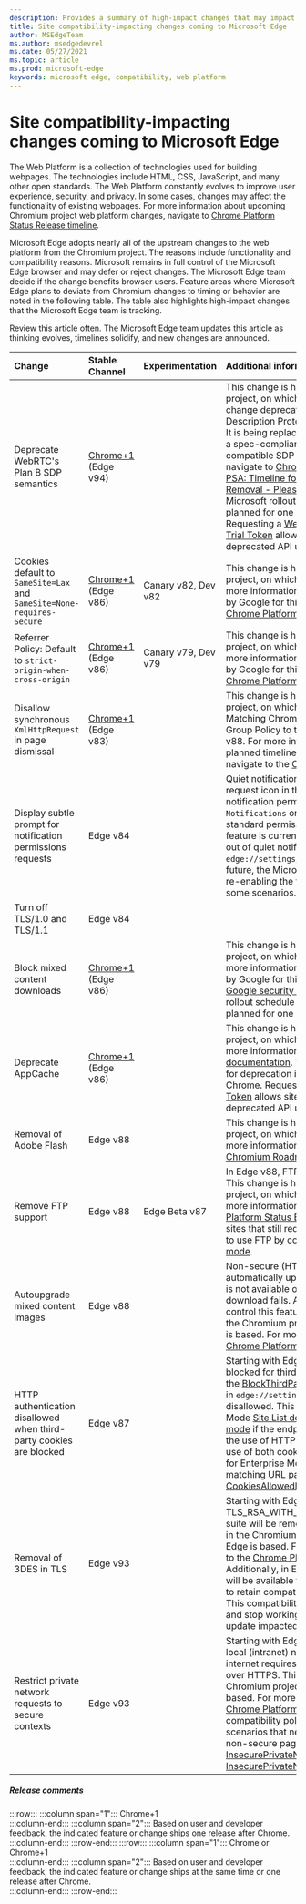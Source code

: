 ```yaml
---
description: Provides a summary of high-impact changes that may impact site compatibility
title: Site compatibility-impacting changes coming to Microsoft Edge
author: MSEdgeTeam
ms.author: msedgedevrel
ms.date: 05/27/2021
ms.topic: article
ms.prod: microsoft-edge
keywords: microsoft edge, compatibility, web platform
---
```

# Site compatibility-impacting changes coming to Microsoft Edge  

The Web Platform is a collection of technologies used for building webpages.  The technologies include HTML, CSS, JavaScript, and many other open standards.  The Web Platform constantly evolves to improve user experience, security, and privacy.  In some cases, changes may affect the functionality of existing webpages.  For more information about upcoming Chromium project web platform changes, navigate to [Chrome Platform Status Release timeline][ChromestatusFeaturesSchedule].  

Microsoft Edge adopts nearly all of the upstream changes to the web platform from the Chromium project.  The reasons include functionality and compatibility reasons.  Microsoft remains in full control of the Microsoft Edge browser and may defer or reject changes.  The Microsoft Edge team decide if the change benefits browser users.  Feature areas where Microsoft Edge plans to deviate from Chromium changes to timing or behavior are noted in the following table.  The table also highlights high-impact changes that the Microsoft Edge team is tracking.  

Review this article often.  The Microsoft Edge team updates this article as thinking evolves, timelines solidify, and new changes are announced.  

| Change | Stable Channel | Experimentation | Additional information |  
|:--- |:--- |:--- |:--- |
| Deprecate WebRTC's Plan B SDP semantics | [Chrome+1](#release-comments) \(Edge v94\)  |  | This change is happening in the Chromium project, on which Microsoft Edge is based. This change deprecates a legacy Session Description Protocol (SDP) dialect called Plan B. It is being replaced by the Unified Plan which is a spec-compliant and cross-browser compatible SDP format. For more information, navigate to [Chrome Platform Status entry][ChromestatusFeature5823036655665152] and [PSA: Timeline for Plan B SDP Deprecation and Removal - Please Migrate to Unified Plan][PSADeprecateWebRTCPlanB]. The Microsoft rollout schedule for deprecation is planned for one release after Chrome. Requesting a [WebRTC Plan B Reverse Origin Trial Token][ChromeDevelopersOrigintrialsWebRTCPlanBOriginTrial] allows sites to continue to use the deprecated API until Edge v96. |
| Cookies default to `SameSite=Lax` and `SameSite=None-requires-Secure` | [Chrome+1](#release-comments) \(Edge v86\)  | Canary v82, Dev v82 | This change is happening in the Chromium project, on which Microsoft Edge is based.  For more information, including the planned timeline by Google for this change, navigate to the [Chrome Platform Status entry][ChromestatusFeature5088147346030592].  |  
| Referrer Policy: Default to `strict-origin-when-cross-origin` | [Chrome+1](#release-comments) \(Edge v86\)  | Canary v79, Dev v79 | This change is happening in the Chromium project, on which Microsoft Edge is based.  For more information, including the planned timeline by Google for this change, navigate to the [Chrome Platform Status entry][ChromestatusFeature6251880185331712].  |  
| Disallow synchronous `XmlHttpRequest` in page dismissal | [Chrome+1](#release-comments) \(Edge v83\) |  | This change is happening in the Chromium project, on which Microsoft Edge is based.  Matching Chrome, Microsoft Edge offers a Group Policy to turn off this change until Edge v88.  For more information, including the planned timeline by Google for this change, navigate to the [Chrome Platform Status entry][ChromestatusFeature4664843055398912].  |  
| Display subtle prompt for notification permissions requests | Edge v84 |  | Quiet notification requests display a subtle request icon in the address bar for site notification permissions requested using the `Notifications` or `Push` API, replacing the full or standard permission flyout prompt UI.  This feature is currently enabled for all users.  To opt out of quiet notification requests, navigate to `edge://settings/content/notifications`.  In the future, the Microsoft Edge team may explore re-enabling the full flyout notification prompt in some scenarios.  |  
| Turn off TLS/1.0 and TLS/1.1 | Edge v84 |  |  |  
| Block mixed content downloads | [Chrome+1](#release-comments) \(Edge v86\)  |  | This change is happening in the Chromium project, on which Microsoft Edge is based.  For more information, including the planned timeline by Google for this change, navigate to the [Google security blog entry][GoogleBlogSecurity20200206].  The Microsoft rollout schedule on file types to warn or block is planned for one release after Chrome.  |  
| Deprecate AppCache | [Chrome+1](#release-comments) \(Edge v86\)  |  | This change is happening in the Chromium project, on which Microsoft Edge is based.  For more information, navigate to the [WebDev documentation][WebDevAppCacheRemoval].  The Microsoft rollout schedule for deprecation is planned for one release after Chrome.  Requesting an [AppCache OriginTrial Token][ChromeDevelopersOrigintrialsAppCacheOriginTrial] allows sites to continue to use the deprecated API until Edge v90.  |  
| Removal of Adobe Flash | Edge v88  |  | This change is happening in the Chromium project, on which Microsoft Edge is based.  For more information, navigate to the [Adobe Flash Chromium Roadmap][ChromiumFlashRoadmapSupportRemoved].  | 
| Remove FTP support | Edge v88  | Edge Beta v87 | In Edge v88, FTP support is removed entirely.  This change is happening in the Chromium project, on which Microsoft Edge is based.  For more information, navigate to the [Chrome Platform Status Entry][ChromestatusFeature6246151319715840].  Enterprises that have sites that still require FTP support can continue to use FTP by configuring the site to use [IE mode][DeployedgeEdgeIeMode].  | 
| Autoupgrade mixed content images | Edge v88  |  | Non-secure \(HTTP\) references to images are automatically upgraded to HTTPS; if the image is not available over HTTPS, the image download fails. A [Group Policy][DeployedgeMicrosoftEdgePoliciesInsecurecontentallowedforurls] is available to control this feature. This change is happening in the Chromium project, on which Microsoft Edge is based. For more information, navigate to the [Chrome Platform Status entry][ChromestatusFeature4926989725073408].  | 
| HTTP authentication disallowed when third-party cookies are blocked  | Edge v87  |  | Starting with Edge v87, when cookies are blocked for third-party requests, using either the [BlockThirdPartyCookies][DeployedgeMicrosoftEdgePoliciesBlockthirdpartycookies] policy or the toggle in `edge://settings`, HTTP authentication is also disallowed. This change may impact Enterprise Mode [Site List downloads for Internet Explorer mode][DeployedgeEdgeIeModePoliciesConfigureUsingUseEnterpriseModeIeWebsiteListPolicy] if the endpoint hosting the list requires the use of HTTP authentication.  To allow the use of both cookies and HTTP authentication for Enterprise Mode Site List downloads, add a matching URL pattern to the [CookiesAllowedForURLs][DeployedgeMicrosoftEdgePoliciesCookiesallowedforurls] policy.  |
| Removal of 3DES in TLS  | Edge v93  |  | Starting with Edge v93, support for the TLS_RSA_WITH_3DES_EDE_CBC_SHA cipher suite will be removed. This change is happening in the Chromium project, on which Microsoft Edge is based. For more information, navigate to the [Chrome Platform Status entry][ChromestatusFeature6678134168485888]. Additionally, in Edge v93, a compatibility policy will be available to support scenarios that need to retain compatibility with outdated servers. This compatibility policy will become obsolete and stop working in Edge v95. Ensure that you update impacted servers before then. |
| Restrict private network requests to secure contexts  | Edge v93  |  | Starting with Edge v93, access to resources on local (intranet) networks from pages on the internet requires that those pages be delivered over HTTPS. This change is happening in the Chromium project, on which Microsoft Edge is based. For more information, navigate to the [Chrome Platform Status entry][ChromestatusFeature5436853517811712]. Two compatibility policies are available to support scenarios that need to retain compatibility with non-secure pages: [InsecurePrivateNetworkRequestAllowed][DeployEdgeMicrosoftEdgePoliciesInsecurePrivateNetworkRequestAllowed] and [InsecurePrivateNetworkRequestAllowedForUrls][DeployEdgeMicrosoftEdgePoliciesInsecurePrivateNetworkRequestAllowedForUrls]. |

##### Release comments  

:::row:::
   :::column span="1":::
      Chrome+1  
   :::column-end:::
   :::column span="2":::
      Based on user and developer feedback, the indicated feature or change ships one release after Chrome.  
   :::column-end:::
:::row-end:::
:::row:::
   :::column span="1":::
      Chrome or Chrome+1  
   :::column-end:::
   :::column span="2":::
      Based on user and developer feedback, the indicated feature or change ships at the same time or one release after Chrome.  
   :::column-end:::
:::row-end:::

<!-- links -->  

[DeployedgeEdgeIeMode]: /deployedge/edge-ie-mode "About IE mode | Microsoft Docs"  
[DeployedgeEdgeIeModePoliciesConfigureUsingUseEnterpriseModeIeWebsiteListPolicy]: /deployedge/edge-ie-mode-policies#configure-using-the-use-the-enterprise-mode-ie-website-list-policy "Configure using the Use the Enterprise Mode IE website list policy - Configure IE mode policies | Microsoft Docs"  
[DeployedgeMicrosoftEdgePoliciesBlockthirdpartycookies]: /deployedge/microsoft-edge-policies#blockthirdpartycookies "BlockThirdPartyCookies - Microsoft Edge - Policies | Microsoft Docs"  
[DeployedgeMicrosoftEdgePoliciesCookiesallowedforurls]: /deployedge/microsoft-edge-policies#cookiesallowedforurls "CookiesAllowedForUrls - Microsoft Edge - Policies | Microsoft Docs"  
[DeployedgeMicrosoftEdgePoliciesInsecurecontentallowedforurls]:  /deployedge/microsoft-edge-policies#insecurecontentallowedforurls "InsecureContentAllowedForUrls - Microsoft Edge - Policies | Microsoft Docs"  
[DeployedgeMicrosoftEdgePoliciesSslversionmin]: /deployedge/microsoft-edge-policies#sslversionmin "SSLVersionMin - Microsoft Edge - Policies | Microsoft Docs"  
[DeployEdgeMicrosoftEdgePoliciesInsecurePrivateNetworkRequestAllowed]: /deployedge/microsoft-edge-policies#insecureprivatenetworkrequestsallowed "InsecurePrivateNetworkRequestsAllowed - Microsoft Edge - Policies | Microsoft Docs"
[DeployEdgeMicrosoftEdgePoliciesInsecurePrivateNetworkRequestAllowedForUrls]: /deployedge/microsoft-edge-policies#insecureprivatenetworkrequestsallowedforurls "InsecurePrivateNetworkRequestsAllowedForUrls - Microsoft Edge - Policies | Microsoft Docs"

[ChromestatusFeaturesSchedule]: https://www.chromestatus.com/features/schedule "Release timeline | Chrome Platform Status"  
[ChromestatusFeature4664843055398912]: https://chromestatus.com/feature/4664843055398912 "Disallow sync XHR in page dismissal JavaScript | Chrome Platform Status"  
[ChromestatusFeature4926989725073408]: https://chromestatus.com/feature/4926989725073408 "Autoupgrade Image Mixed Content | Chrome Platform Status"  
[ChromestatusFeature5088147346030592]: https://chromestatus.com/feature/5088147346030592 "Cookies default to SameSite=Lax | Chrome Platform Status"  
[ChromestatusFeature6246151319715840]: https://chromestatus.com/feature/6246151319715840 "Deprecate FTP support | Chrome Platform Status"  
[ChromestatusFeature6251880185331712]: https://chromestatus.com/feature/6251880185331712 "Referrer Policy: Default to strict-origin-when-cross-origin | Chrome Platform Status"  
[ChromestatusFeature6678134168485888]: https://chromestatus.com/feature/6678134168485888 "Remove 3DES in TLS | Chrome Platform Status"
[ChromestatusFeature5436853517811712]: https://chromestatus.com/feature/5436853517811712 "Restrict private network requests for subresources to secure contexts | Chrome Platform Status"
[ChromestatusFeature5823036655665152]: https://www.chromestatus.com/feature/5823036655665152 "[WebRTC] Deprecate and Remove Plan B (deprecated) | Chrome Platform Status"
[ChromiumFlashRoadmapSupportRemoved]: https://www.chromium.org/flash-roadmap#TOC-Flash-Support-Removed-from-Chromium-Target:-Chrome-88---Jan-2021- "Flash Support Removed from Chromium (Target: Chrome 88+ - Jan 2021) - Flash Roadmap | Chromium Projects"  

[ChromeDevelopersOrigintrialsAppCacheOriginTrial]: https://developers.chrome.com/origintrials/#/view_trial/1776670052997660673 "AppCache OriginTrial token | Chrome Developers"  
[ChromeDevelopersOrigintrialsWebRTCPlanBOriginTrial]: https://developer.chrome.com/origintrials/#/view_trial/3892235977954951169 "WebRTC Plan B Reverse Origin Trial Token | Chrome Developers"

[GoogleBlogSecurity20200206]: https://security.googleblog.com/2020/02/protecting-users-from-insecure_6.html "Protecting users from insecure downloads in Google Chrome - Google Online Security Blog" 

[WebDevAppCacheRemoval]: https://web.dev/appcache-removal "Preparing for AppCache removal | web.dev"  

[PSADeprecateWebRTCPlanB]: https://groups.google.com/g/discuss-webrtc/c/UBtZfawdIAA/m/-UVQQcubBQAJ "PSA: Timeline for Plan B SDP Deprecation and Removal - Please Migrate to Unified Plan"

<!--todo:  cleanup links  -->  

